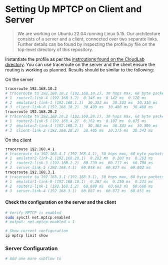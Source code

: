 # Setting Up MPTCP on Client and Server
>We are working on Ubuntu 22.04 running Linux 5.15. Our architecture consists of a server and a client, connected over two separate links.
Further details can be found by inspecting the profile.py file on the top-level directory of this repository.

Instantiate the profile as per the [instrcutions found on the CloudLab directory](../CloudLab/README.md).
You can use traceroute on the server and the client ensure the routing is working as planned. Results should be similar to the following:

On the server
```bash
traceroute 192.168.10.2
# traceroute to 192.168.10.2 (192.168.10.2), 30 hops max, 60 byte packets
# 1  router1-link-4 (192.168.3.2)  0.145 ms  0.142 ms  0.120 ms
# 2  emulator1-link-1 (192.168.1.1)  30.353 ms  30.333 ms  30.310 ms
# 3  client-link-0 (192.168.10.2)  30.499 ms  30.480 ms  30.460 ms
traceroute 192.168.20.2
# traceroute to 192.168.20.2 (192.168.20.2), 30 hops max, 60 byte packets
# 1  router2-link-5 (192.168.4.2)  0.162 ms  0.107 ms  0.075 ms
# 2  emulator2-link-3 (192.168.2.1)  30.363 ms  30.333 ms  30.306 ms
# 3  client-link-2 (192.168.20.2)  30.405 ms  30.375 ms  30.343 ms
```
On the client
```bash
traceroute 192.168.4.1
# traceroute to 192.168.4.1 (192.168.4.1), 30 hops max, 60 byte packets
# 1  emulator2-link-2 (192.168.20.1)  0.282 ms  0.288 ms  0.263 ms
# 2  router2-link-3 (192.168.2.2)  60.739 ms  60.717 ms  60.700 ms
# 3  server-link-5 (192.168.4.1)  60.848 ms  60.827 ms  60.803 ms
traceroute 192.168.3.1
# traceroute to 192.168.3.1 (192.168.3.1), 30 hops max, 60 byte packets
# 1  emulator1-link-0 (192.168.10.1)  0.267 ms  0.250 ms  0.231 ms
# 2  router1-link-1 (192.168.1.2)  60.699 ms  60.683 ms  60.666 ms
# 3  server-link-4 (192.168.3.1)  60.887 ms  60.872 ms  60.851 ms
```


#### Check the configuration on the server and the client
```bash
# Verify MPTCP is enabled
sudo sysctl net.mptcp.enabled
# output: net.mptcp.enabled = 1

# Show current configuration
ip mptcp limit show
```
### Server Configuration
```bash
# Add one more subflow to 
```

